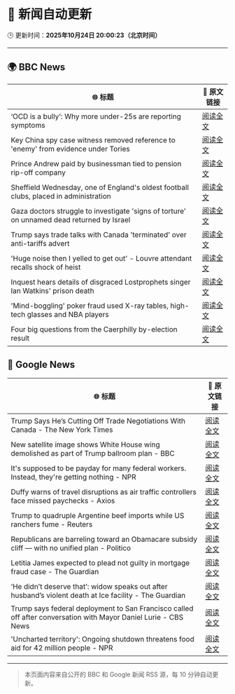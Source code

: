 # 🧠 新闻自动更新

🕒 更新时间：**2025年10月24日 20:00:23（北京时间）**

---

## 🌍 BBC News

| 🌐 标题 | 🔗 原文链接 |
|--------|-------------|
| ‘OCD is a bully’: Why more under-25s are reporting symptoms | [阅读全文](https://www.bbc.com/news/articles/cdr612zrl0no?at_medium=RSS&at_campaign=rss) |
| Key China spy case witness removed reference to 'enemy' from evidence under Tories | [阅读全文](https://www.bbc.com/news/articles/cn095n9qd87o?at_medium=RSS&at_campaign=rss) |
| Prince Andrew paid by businessman tied to pension rip-off company | [阅读全文](https://www.bbc.com/news/articles/cy5qrp2wne4o?at_medium=RSS&at_campaign=rss) |
| Sheffield Wednesday, one of England's oldest football clubs, placed in administration | [阅读全文](https://www.bbc.com/sport/football/articles/c1lqmmml533o?at_medium=RSS&at_campaign=rss) |
| Gaza doctors struggle to investigate 'signs of torture' on unnamed dead returned by Israel | [阅读全文](https://www.bbc.com/news/articles/c4gz3r46e37o?at_medium=RSS&at_campaign=rss) |
| Trump says trade talks with Canada 'terminated' over anti-tariffs advert | [阅读全文](https://www.bbc.com/news/articles/cdjrlmd4pmeo?at_medium=RSS&at_campaign=rss) |
| 'Huge noise then I yelled to get out' - Louvre attendant recalls shock of heist | [阅读全文](https://www.bbc.com/news/articles/ckgk2ppvl5wo?at_medium=RSS&at_campaign=rss) |
| Inquest hears details of disgraced Lostprophets singer Ian Watkins' prison death | [阅读全文](https://www.bbc.com/news/articles/c051nye9q9mo?at_medium=RSS&at_campaign=rss) |
| 'Mind-boggling' poker fraud used X-ray tables, high-tech glasses and NBA players | [阅读全文](https://www.bbc.com/news/articles/cz6nd9wnzn6o?at_medium=RSS&at_campaign=rss) |
| Four big questions from the Caerphilly by-election result | [阅读全文](https://www.bbc.com/news/articles/cd67j50z05po?at_medium=RSS&at_campaign=rss) |

## 📰 Google News

| 🌐 标题 | 🔗 原文链接 |
|--------|-------------|
| Trump Says He’s Cutting Off Trade Negotiations With Canada - The New York Times | [阅读全文](https://news.google.com/rss/articles/CBMiigFBVV95cUxPWHVuYm5VTFhlUGd6cXpBR1JXdk9CMEd3U3lFUnZCdVNfbk92MWN2MEwxb1R6OEFrTjVSbVBZS2VncWlkRlJzUDdvNWZod2g4R3hrTU5mVnFrTllSUEMzZkE3cFRraWRpbEEtbUt0eHJjVUNzQWtzd0VxMFQ3WHJTa1N6UF83V3lNcWc?oc=5) |
| New satellite image shows White House wing demolished as part of Trump ballroom plan - BBC | [阅读全文](https://news.google.com/rss/articles/CBMiVEFVX3lxTE1lVnlsTS1nZ2dCaUlWU0tKVXJrM19SZl80ZXFrYkRXckRoUVR3TTRZdVJDT3hZVnRRekoySzNsbUMxTENpZ1RyZ3ByeHJVM2tRVnRvcA?oc=5) |
| It's supposed to be payday for many federal workers. Instead, they're getting nothing - NPR | [阅读全文](https://news.google.com/rss/articles/CBMilgFBVV95cUxOcVJlWkFoRldEQnQ5WHdoZWg3bXdOU3lmWExQZDl4RDAzQkZhcm9hTG94Zy1nT1RyZS13R1gwNEN0WTZsR2Z5ZTV5TGczbDU1NklDS3NNcFA0TnMwTTQ0N19yZGxsX1VvZ2hGV2VVYi1KM1FRd0Q1RWRqa0hrbmFkMUlOajFiel9ra3pZYnpReDdYNmFFalE?oc=5) |
| Duffy warns of travel disruptions as air traffic controllers face missed paychecks - Axios | [阅读全文](https://news.google.com/rss/articles/CBMijwFBVV95cUxPRktvMHhTNkZxWjBtbWxqTnpmVEJrQi1ZVVFVYVRvYmhfaEc0NENnN2gzZlBJMUJ1Y0FRdkZmdEIzNll0eFYxQm5FMkUyaVF4el8zR2JrVkFnRkViQklvd21EUGF2eE5zRzh2UXgtSlBiVEI4ck1UVEpoazdLcGU1TnlTOWE3cGVPSWpvNjJBMA?oc=5) |
| Trump to quadruple Argentine beef imports while US ranchers fume - Reuters | [阅读全文](https://news.google.com/rss/articles/CBMiuwFBVV95cUxNVGg4d2h0OEZlU3ZkZ3NFTmFMbFFqeXVmb3pkNjhfckoxTmpsSEJNaHdScC0yLXBaTGRXRDgwZjJPOXRiYzE4Rjhwbks0dnF4OHYxY1E3MjdDOEhfX05EaHdpWm1fUU8tQVF5TkdIUXBJQjVrYmM0aU9SWEFyRExYV3MydWZBc0pKY2tQVmlSVFhTQTc2UUhwWHIwR0dpT3BlanpBZzN1eUxsSnNhVTJMLWtVVlVaTjNyVzhv?oc=5) |
| Republicans are barreling toward an Obamacare subsidy cliff — with no unified plan - Politico | [阅读全文](https://news.google.com/rss/articles/CBMinAFBVV95cUxOLWJfYXZtVElPdWNyNDdBNDRhaU9MSnNXa1h4bEVjcTFBNUtrZkMxcWdyQzRZNm81RXR5N2VaZVFrZlpwbFBsNEFsNHJNelh5SWVrTGdLdWJxLXNhVV9xRS1GcGVTNzF3ZWVEb2JRV3E2VVl6R21yVG53RExzaUJBZkp0eGxiVDFnZjdWRmZ3UEYzX1B6MGppeXhjUXY?oc=5) |
| Letitia James expected to plead not guilty in mortgage fraud case - The Guardian | [阅读全文](https://news.google.com/rss/articles/CBMiiwFBVV95cUxOQUtOaW5COF9adHJjRExLYnFMYndPeHc5ZEhUWFdvSjNtSWt5RF9RbElDTElReVhnemxyQkNzalBKQURtYVhVY3lYMXdUNksxbE9BTHVLRGVqQnBvckRfemxQTjB6WjVoWU12bHJQU05zb0Z0dG5uM2tqX3ZsZ3lUUTB1T3NoOGxzcHN3?oc=5) |
| ‘He didn’t deserve that’: widow speaks out after husband’s violent death at Ice facility - The Guardian | [阅读全文](https://news.google.com/rss/articles/CBMikwFBVV95cUxNYVl0UEszYzE2SXNGd0stcXIzZ212SGJodENCUGVhTWNia1JsVDM0aVZHdlBJWnZ5MGZjRlZEaldyZW9NV2JKT0otSm5FX1A0aTNZeDBIQUY5M3RaVkpZVXUzZllEMkpwVkIxVkRtVEM4cnAwZWR3T1huNnY4UkxfMEpiSmp3NVBwbDFyeFEtMlY1X1E?oc=5) |
| Trump says federal deployment to San Francisco called off after conversation with Mayor Daniel Lurie - CBS News | [阅读全文](https://news.google.com/rss/articles/CBMiyAFBVV95cUxPRTREcC1OZDdfV1NXaXc3clJ1ZkJTc1R0TmdXcWR1SVJwbFVYZFV5aEk1eklrR2h0N0dSVTFvcFpXcFl0TW1HY3RILVNNN0F5b1FFNW5yUk5jbXNndWlRZWJZcUlXSlBxVlBRY1NlMDZIQWFiSkhJaTF6WG52T05ycExsU2NJcG1fN3V2QWpHT3J4NC1zMXV0VHZ5cFJNMlZXS1B4dDgyMHdWcHl4Ym5YR0xGNXB0UmVjYkx1VU1JeS1lbVVUSkpzZQ?oc=5) |
| 'Uncharted territory': Ongoing shutdown threatens food aid for 42 million people - NPR | [阅读全文](https://news.google.com/rss/articles/CBMilAFBVV95cUxPaDdSeHVVWWhpV0FSZmN4NTJUeU82OTFxaTR6ZHNXRHhtVk4teVFCSFlyRFZtQ2FkbXc5dVZBY3Z5aEh1eHpOb1Y1bkFIeG1nYndMVzZnSXpKdGZON0hWWWdTYk5TUE1oUzF1Njd3Snh4Vkx1alRjcUlnSXhQTFJHMm1GSVRSODN4bFdoZV9CaUdTNnZG?oc=5) |

---
> 本页面内容来自公开的 BBC 和 Google 新闻 RSS 源，每 10 分钟自动更新。